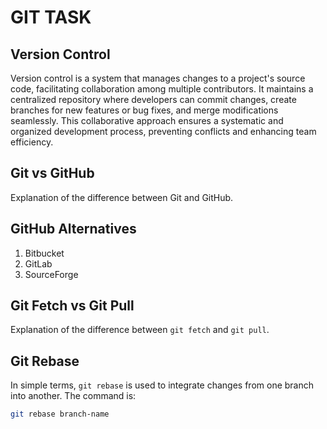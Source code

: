 # GIT TASK


## Version Control
Version control is a system that manages changes to a project's source code, facilitating collaboration among multiple contributors. It maintains a centralized repository where developers can commit changes, create branches for new features or bug fixes, and merge modifications seamlessly. This collaborative approach ensures a systematic and organized development process, preventing conflicts and enhancing team efficiency.  

## Git vs GitHub
Explanation of the difference between Git and GitHub.

## GitHub Alternatives
1. Bitbucket
2. GitLab
3. SourceForge

## Git Fetch vs Git Pull
Explanation of the difference between `git fetch` and `git pull`.

## Git Rebase
In simple terms, `git rebase` is used to integrate changes from one branch into another. The command is:
```bash
git rebase branch-name
